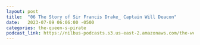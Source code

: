 ```yaml
---
layout: post
title:  "06 The Story of Sir Francis Drake_ Captain Will Deacon"
date:   2023-07-09 06:06:00 -0500
categories: the-queen-s-pirate
podcast_link: https://nilbus-podcasts.s3.us-east-2.amazonaws.com/the-well-trained-mind/The%20Queen's%20Pirate/06%20The%20Story%20of%20Sir%20Francis%20Drake_%20Captain%20Will%20Deacon.mp3
---
```


